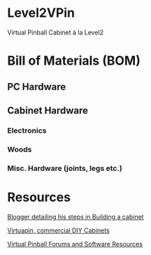 # Level2VPin

Virtual Pinball Cabinet à la Level2

# Bill of Materials (BOM)

## PC Hardware

## Cabinet Hardware

### Electronics

### Woods

### Misc. Hardware (joints, legs etc.)

# Resources

[Blogger detailing his steps in Building a cabinet](https://vpcabinet.wordpress.com/)

[Virtuapin, commercial DIY Cabinets](http://virtuapin.net/index.php?main_page=index&cPath=2&zenid=9361125f7b96c5d60456f6e76a11eb9e)

[Virtual Pinball Forums and Software Resources](http://www.vpforums.org/)
